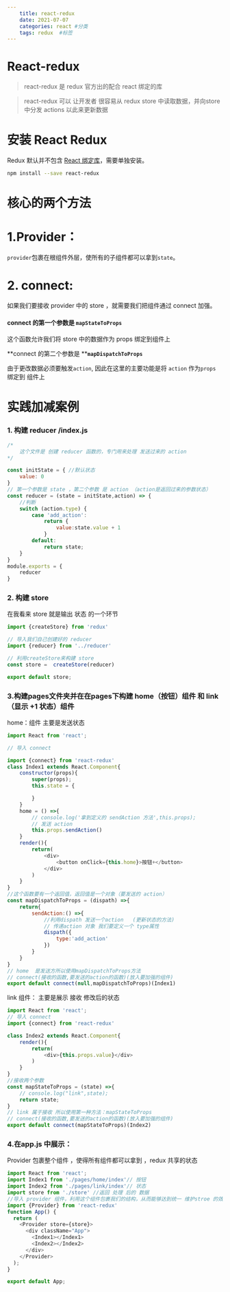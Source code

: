```yaml
---
    title: react-redux
    date: 2021-07-07
    categories: react #分类
    tags: redux  #标签
---
```


# React-redux



> react-redux 是 redux 官方出的配合 react 绑定的库

> react-redux 可以 让开发者 很容易从 redux store 中读取数据，并向store中分发 actions 以此来更新数据
<!-- more --> 
# 安装 React Redux

Redux 默认并不包含 [React 绑定库](https://github.com/reactjs/react-redux)，需要单独安装。

```Bash
npm install --save react-redux
```

# 核心的两个方法

# 1.Provider：

`provider`包裹在根组件外层，使所有的子组件都可以拿到`state`。

# 2. connect:

如果我们要接收 provider 中的 store ，就需要我们把组件通过 connect 加强。

#### connect 的第一个参数是 `mapStateToProps`

这个函数允许我们将 store 中的数据作为 props 绑定到组件上

**connect 的第二个参数是 ****`mapDispatchToProps`**

由于更改数据必须要触发`action`, 因此在这里的主要功能是将 `action` 作为`props` 绑定到 组件上

# 实践加减案例

### 1. 构建 reducer /index.js

```JavaScript
/*
    这个文件是 创建 reducer 函数的，专门用来处理 发送过来的 action
*/ 

const initState = { //默认状态
    value: 0 
}
// 第一个参数是 state ，第二个参数 是 action （action是返回过来的参数状态）
const reducer = (state = initState,action) => {
    //判断
    switch (action.type) {
        case 'add_action':
            return {
                value:state.value + 1
            }
        default:
            return state;
    }
}
module.exports = {
    reducer
}
```

### 2. 构建 store

在我看来 store 就是输出 状态 的一个环节

```JavaScript
import {createStore} from 'redux'

// 导入我们自己创建好的 reducer
import {reducer} from '../reducer'

// 利用createStore来构建 store
const store =  createStore(reducer)

export default store;
```

### 3.构建pages文件夹并在在pages下构建 home（按钮）组件 和 link （显示 +1 状态）组件

home：组件 主要是发送状态

```JavaScript
import React from 'react';

// 导入 connect 

import {connect} from 'react-redux'
class Index1 extends React.Component{
    constructor(props){
        super(props);
        this.state = {

        }
    }
    home = () =>{
        // console.log('拿到定义的 sendAction 方法',this.props);
        // 发送 action 
        this.props.sendAction()
    }
    render(){
        return(
            <div>
                <button onClick={this.home}>按钮+</button>
            </div>
        )
    }
}
//这个函数要有一个返回值，返回值是一个对象（要发送的 action）
const mapDispatchToProps = (dispath) =>{
    return{
        sendAction:() =>{
            //利用dispath 发送一个action   (更新状态的方法)
            // 传递action 对象 我们要定义一个 type属性
            dispath({
                type:'add_action'
            })
        }
    }
}
// home  是发送方所以使用mapDispatchToProps方法 
// connect(接收的函数,要发送的action的函数)(放入要加强的组件)
export default connect(null,mapDispatchToProps)(Index1)
```

link 组件： 主要是展示 接收 修改后的状态

```JavaScript
import React from 'react';
// 导入 connect
import {connect} from 'react-redux'

class Index2 extends React.Component{
    render(){
        return(
            <div>{this.props.value}</div>
        )
    }
}
//接收两个参数
const mapStateToProps = (state) =>{
    // console.log("link",state);
    return state;
}
// link 属于接收 所以使用第一种方法：mapStateToProps 
// connect(接收的函数,要发送的action的函数)(放入要加强的组件)
export default connect(mapStateToProps)(Index2)
```

### 4.在app.js 中展示：

Provider 包裹整个组件 ，使得所有组件都可以拿到 ，redux 共享的状态

```JavaScript
import React from 'react';
import Index1 from './pages/home/index'// 按钮
import Index2 from './pages/link/index'// 状态
import store from './store' //返回 处理 后的 数据
//导入 provider 组件，利用这个组件包裹我们的结构，从而能够达到统一 维护stroe 的效果
import {Provider} from 'react-redux'
function App() {
  return (
    <Provider store={store}>
      <div className="App">
        <Index1></Index1>
        <Index2></Index2>
      </div>
    </Provider>
  );
}

export default App;
```